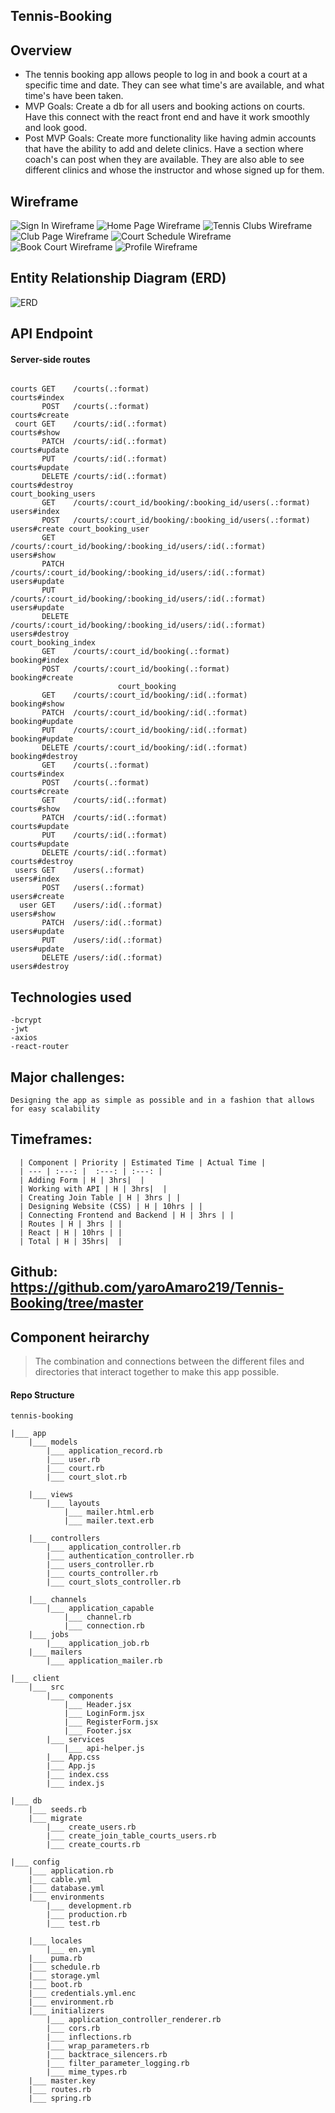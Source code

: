 ## Tennis-Booking 

## Overview

- The tennis booking app allows people to log in and book a court at a specific time and date. They can see what time's are available, and what time's have been taken. 
- MVP Goals: Create a db for all users and booking actions on courts. Have this connect with the react front end and have it work smoothly and look good.
- Post MVP Goals: Create more functionality like having admin accounts that have the ability to add and delete clinics. Have a section where coach's can post when they are available. They are also able to see different clinics and whose the instructor and whose signed up for them. 

## Wireframe
![Sign In Wireframe](https://i.imgur.com/rIDLPvml.png)
![Home Page Wireframe](https://i.imgur.com/Qr98pYgl.png)
![Tennis Clubs Wireframe](https://i.imgur.com/uc1ncILl.png)
![Club Page Wireframe](https://i.imgur.com/krmdWN7l.png)
![Court Schedule Wireframe](https://i.imgur.com/9QAmYuUl.png)
![Book Court Wireframe](https://i.imgur.com/p2LY0vVl.png)
![Profile Wireframe](https://i.imgur.com/vCx9hEJl.png)

## Entity Relationship Diagram (ERD)
![ERD](https://i.imgur.com/WnyoRQDh.png)

## API Endpoint
#### Server-side routes
```  
                                           
courts GET    /courts(.:format)                           					       courts#index
       POST   /courts(.:format)       								       courts#create
 court GET    /courts/:id(.:format)   								       courts#show
       PATCH  /courts/:id(.:format)   								       courts#update
       PUT    /courts/:id(.:format)   								       courts#update
       DELETE /courts/:id(.:format)   								       courts#destroy
court_booking_users
       GET    /courts/:court_id/booking/:booking_id/users(.:format)                                    users#index
       POST   /courts/:court_id/booking/:booking_id/users(.:format)                                    users#create court_booking_user 
       GET    /courts/:court_id/booking/:booking_id/users/:id(.:format)                                users#show
       PATCH  /courts/:court_id/booking/:booking_id/users/:id(.:format)                                users#update
       PUT    /courts/:court_id/booking/:booking_id/users/:id(.:format)                                users#update
       DELETE /courts/:court_id/booking/:booking_id/users/:id(.:format)                                users#destroy         
court_booking_index
       GET    /courts/:court_id/booking(.:format)                                                      booking#index
       POST   /courts/:court_id/booking(.:format)                                                      booking#create
                        court_booking 
       GET    /courts/:court_id/booking/:id(.:format)                                                  booking#show
       PATCH  /courts/:court_id/booking/:id(.:format)                                                  booking#update
       PUT    /courts/:court_id/booking/:id(.:format)                                                  booking#update
       DELETE /courts/:court_id/booking/:id(.:format)                                                  booking#destroy
       GET    /courts(.:format)                                                                        courts#index
       POST   /courts(.:format)                                                                        courts#create
       GET    /courts/:id(.:format)                                                                    courts#show
       PATCH  /courts/:id(.:format)                                                                    courts#update
       PUT    /courts/:id(.:format)                                                                    courts#update
       DELETE /courts/:id(.:format)                                                                    courts#destroy
 users GET    /users(.:format)                                                                         users#index
       POST   /users(.:format)                                                                         users#create
  user GET    /users/:id(.:format)                                                                     users#show
       PATCH  /users/:id(.:format)                                                                     users#update
       PUT    /users/:id(.:format)                                                                     users#update
       DELETE /users/:id(.:format)                                                                     users#destroy

```																			
## Technologies used
	-bcrypt
	-jwt
	-axios
	-react-router

## Major challenges:
	Designing the app as simple as possible and in a fashion that allows for easy scalability

## Timeframes:

```
  | Component | Priority | Estimated Time | Actual Time |
  | --- | :---: |  :---: | :---: |
  | Adding Form | H | 3hrs|  |
  | Working with API | H | 3hrs|  |
  | Creating Join Table | H | 3hrs | |
  | Designing Website (CSS) | H | 10hrs | |
  | Connecting Frontend and Backend | H | 3hrs | |
  | Routes | H | 3hrs | |
  | React | H | 10hrs | |
  | Total | H | 35hrs|  |
```  
## Github: https://github.com/yaroAmaro219/Tennis-Booking/tree/master

## Component heirarchy
	
> The combination and connections between the different files and directories that interact together to make this app possible. 

#### Repo Structure

```
tennis-booking

|___ app
	|___ models
		|___ application_record.rb
		|___ user.rb
		|___ court.rb
		|___ court_slot.rb

	|___ views
		|___ layouts
			|___ mailer.html.erb
			|___ mailer.text.erb

	|___ controllers
		|___ application_controller.rb
		|___ authentication_controller.rb
		|___ users_controller.rb
		|___ courts_controller.rb
		|___ court_slots_controller.rb

	|___ channels
		|___ application_capable
			|___ channel.rb
			|___ connection.rb
	|___ jobs
		|___ application_job.rb
	|___ mailers
		|___ application_mailer.rb

|___ client
	|___ src
		|___ components
			|___ Header.jsx
			|___ LoginForm.jsx
			|___ RegisterForm.jsx
			|___ Footer.jsx
		|___ services
			|___ api-helper.js
		|___ App.css
		|___ App.js
		|___ index.css
		|___ index.js

|___ db
	|___ seeds.rb
	|___ migrate
		|___ create_users.rb
		|___ create_join_table_courts_users.rb
		|___ create_courts.rb

|___ config
	|___ application.rb      
	|___ cable.yml          
	|___ database.yml       
	|___ environments
		|___ development.rb
		|___ production.rb
		|___ test.rb

	|___ locales
		|___ en.yml
	|___ puma.rb            
	|___ schedule.rb        
	|___ storage.yml
	|___ boot.rb            
	|___ credentials.yml.enc 
	|___ environment.rb     
	|___ initializers 
		|___ application_controller_renderer.rb 
		|___ cors.rb                           
		|___ inflections.rb                    
		|___ wrap_parameters.rb
		|___ backtrace_silencers.rb            
		|___ filter_parameter_logging.rb       
		|___ mime_types.rb
	|___ master.key 
	|___ routes.rb 
	|___ spring.rb
			

